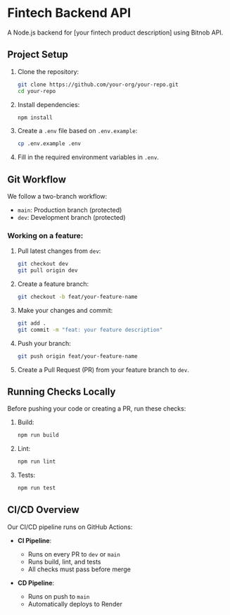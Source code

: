 # Fintech Backend API

A Node.js backend for [your fintech product description] using Bitnob API.

## Project Setup

1. Clone the repository:
   ```bash
   git clone https://github.com/your-org/your-repo.git
   cd your-repo
   ```

2. Install dependencies:
   ```bash
   npm install
   ```

3. Create a `.env` file based on `.env.example`:
   ```bash
   cp .env.example .env
   ```

4. Fill in the required environment variables in `.env`.

## Git Workflow

We follow a two-branch workflow:

- `main`: Production branch (protected)
- `dev`: Development branch (protected)

### Working on a feature:

1. Pull latest changes from `dev`:
   ```bash
   git checkout dev
   git pull origin dev
   ```

2. Create a feature branch:
   ```bash
   git checkout -b feat/your-feature-name
   ```

3. Make your changes and commit:
   ```bash
   git add .
   git commit -m "feat: your feature description"
   ```

4. Push your branch:
   ```bash
   git push origin feat/your-feature-name
   ```

5. Create a Pull Request (PR) from your feature branch to `dev`.

## Running Checks Locally

Before pushing your code or creating a PR, run these checks:

1. Build:
   ```bash
   npm run build
   ```

2. Lint:
   ```bash
   npm run lint
   ```

3. Tests:
   ```bash
   npm run test
   ```

## CI/CD Overview

Our CI/CD pipeline runs on GitHub Actions:

- **CI Pipeline**:
  - Runs on every PR to `dev` or `main`
  - Runs build, lint, and tests
  - All checks must pass before merge

- **CD Pipeline**:
  - Runs on push to `main`
  - Automatically deploys to Render
